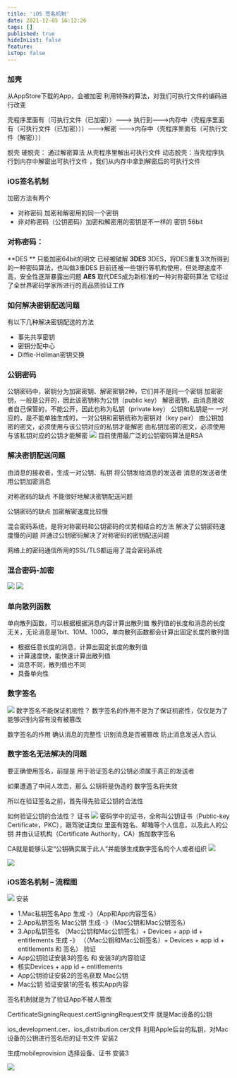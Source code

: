```yaml
---
title: 'iOS 签名机制'
date: 2021-12-05 16:12:26
tags: []
published: true
hideInList: false
feature: 
isTop: false
---
```

### 加壳
从AppStore下载的App，会被加密
利用特殊的算法，对我们可执行文件的编码进行改变

壳程序里面有（可执行文件（已加密））———> 执行到———>内存中（壳程序里面有（可执行文件（已加密）））———>解密 ———>内存中（壳程序里面有（可执行文件（解密）））

脱壳 
硬脱壳： 通过解密算法 从壳程序里解出可执行文件
动态脱壳：当壳程序执行到内存中解密出可执行文件 ，我们从内存中拿到解密后的可执行文件

### iOS签名机制
加密方法有两个
+ 对称密码 加密和解密用的同一个密钥
+  非对称密码（公钥密码）加密和解密用的密钥是不一样的
密钥 56bit

### 对称密码：
**DES ** 只能加密64bit的明文 已经被破解
**3DES** 3DES，将DES重复3次所得到的一种密码算法，也叫做3重DES 目前还被一些银行等机构使用，但处理速度不高，安全性逐渐暴露出问题
**AES** 取代DES成为新标准的一种对称密码算法 它经过了全世界密码学家所进行的高品质验证工作

### 如何解决密钥配送问题
有以下几种解决密钥配送的方法
+ 事先共享密钥
+ 密钥分配中心
+ Diffie-Hellman密钥交换

### 公钥密码
公钥密码中，密钥分为加密密钥、解密密钥2种，它们并不是同一个密钥
加密密钥，一般是公开的，因此该密钥称为公钥（public key）
解密密钥，由消息接收者自己保管的，不能公开，因此也称为私钥（private key）
公钥和私钥是一 一对应的，是不能单独生成的，一对公钥和密钥统称为密钥对（key pair）
由公钥加密的密文，必须使用与该公钥对应的私钥才能解密
由私钥加密的密文，必须使用与该私钥对应的公钥才能解密
![](https://smartxiaosiyu.github.io/post-images/1638709484493.png)
目前使用最广泛的公钥密码算法是RSA

### 解决密钥配送问题
由消息的接收者，生成一对公钥、私钥
将公钥发给消息的发送者
消息的发送者使用公钥加密消息

对称密码的缺点
不能很好地解决密钥配送问题

公钥密码的缺点
加密解密速度比较慢

混合密码系统，是将对称密码和公钥密码的优势相结合的方法
解决了公钥密码速度慢的问题
并通过公钥密码解决了对称密码的密钥配送问题

网络上的密码通信所用的SSL/TLS都运用了混合密码系统

### 混合密码-加密
![](https://smartxiaosiyu.github.io/post-images/1638710695280.png)
![](https://smartxiaosiyu.github.io/post-images/1638710701498.png)

### 单向散列函数
单向散列函数，可以根据根据消息内容计算出散列值
散列值的长度和消息的长度无关，无论消息是1bit、10M、100G，单向散列函数都会计算出固定长度的散列值
+ 根据任意长度的消息，计算出固定长度的散列值
+ 计算速度快，能快速计算出散列值
+ 消息不同，散列值也不同
+ 具备单向性

### 数字签名
![](https://smartxiaosiyu.github.io/post-images/1638873958154.png)
数字签名不能保证机密性？
数字签名的作用不是为了保证机密性，仅仅是为了能够识别内容有没有被篡改

数字签名的作用
确认消息的完整性
识别消息是否被篡改
防止消息发送人否认

### 数字签名无法解决的问题
要正确使用签名，前提是
用于验证签名的公钥必须属于真正的发送者

如果遭遇了中间人攻击，那么
公钥将是伪造的
数字签名将失效

所以在验证签名之前，首先得先验证公钥的合法性

如何验证公钥的合法性？
证书
![](https://smartxiaosiyu.github.io/post-images/1638876813483.png)
密码学中的证书，全称叫公钥证书（Public-key Certificate，PKC），跟驾驶证类似
里面有姓名、邮箱等个人信息，以及此人的公钥
并由认证机构（Certificate Authority，CA）施加数字签名

CA就是能够认定“公钥确实属于此人”并能够生成数字签名的个人或者组织
![](https://smartxiaosiyu.github.io/post-images/1638878379794.png)

![](https://smartxiaosiyu.github.io/post-images/1638878575199.png)

### iOS签名机制 – 流程图
![](https://smartxiaosiyu.github.io/post-images/1638881402683.png)
安装
+ 1.Mac私钥签名App 生成  -》（App和App内容签名）
+ 2.App私钥签名 Mac公钥 生成  -》（Mac公钥和Mac公钥签名）
+ 3.App私钥签名 （Mac公钥和Mac公钥签名）+ Devices + app id + entitlements 生成 -》 （（Mac公钥和Mac公钥签名）+ Devices + app id + entitlements 和 签名）
验证
+ App公钥验证安装3的签名 和 安装3的内容验证
+ 核实Devices + app id + entitlements
+ App公钥验证安装2的签名获取 Mac公钥
+ Mac公钥 验证安装1的签名 核实App内容

签名机制就是为了验证App不被人篡改

CertificateSigningRequest.certSigningRequest文件
就是Mac设备的公钥

ios_development.cer、ios_distribution.cer文件
利用Apple后台的私钥，对Mac设备的公钥进行签名后的证书文件  安装2

生成mobileprovision 选择设备、证书  安装3

![](https://smartxiaosiyu.github.io/post-images/1638883511070.png)
